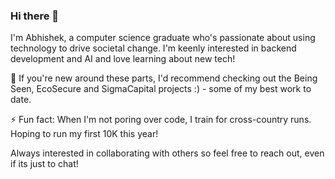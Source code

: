 ### Hi there 👋

<!--
**AbChatt/abchatt** is a ✨ _special_ ✨ repository because its `README.md` (this file) appears on your GitHub profile.
-->

I'm Abhishek, a computer science graduate who's passionate about using technology to drive societal change. I'm keenly interested in backend development and AI and love learning about new tech!

🔭 If you're new around these parts, I'd recommend checking out the Being Seen, EcoSecure and SigmaCapital projects :) - some of my best work to date.

⚡ Fun fact: When I'm not poring over code, I train for cross-country runs. Hoping to run my first 10K this year!

Always interested in collaborating with others so feel free to reach out, even if its just to chat!

